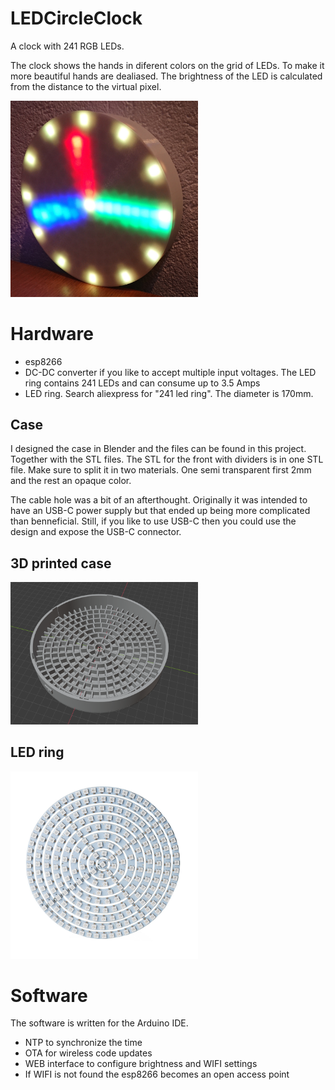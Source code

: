# LEDCircleClock
A clock with 241 RGB LEDs.

The clock shows the hands in diferent colors on the grid of LEDs. To make it more beautiful hands are dealiased. The brightness of the LED is calculated from the distance to the virtual pixel.

<img src="https://raw.githubusercontent.com/MilovdZee/LEDCircleClock/main/images/clock.jpg" width=300/>

# Hardware
- esp8266
- DC-DC converter if you like to accept multiple input voltages. The LED ring contains 241 LEDs and can consume up to 3.5 Amps
- LED ring. Search aliexpress for "241 led ring". The diameter is 170mm.

## Case
I designed the case in Blender and the files can be found in this project. Together with the STL files.
The STL for the front with dividers is in one STL file. Make sure to split it in two materials. One semi transparent first 2mm and the rest an opaque color.

The cable hole was a bit of an afterthought. Originally it was intended to have an USB-C power supply but that ended up being more complicated than benneficial. Still, if you like to use USB-C then you could use the design and expose the USB-C connector.

## 3D printed case
<img src="https://raw.githubusercontent.com/MilovdZee/LEDCircleClock/main/images/LEDRingGrid.png" width=300/>

## LED ring
<img src="https://raw.githubusercontent.com/MilovdZee/LEDCircleClock/main/images/241LEDring.jpg" width=300/>

# Software
The software is written for the Arduino IDE. 
- NTP to synchronize the time
- OTA for wireless code updates 
- WEB interface to configure brightness and WIFI settings
- If WIFI is not found the esp8266 becomes an open access point
